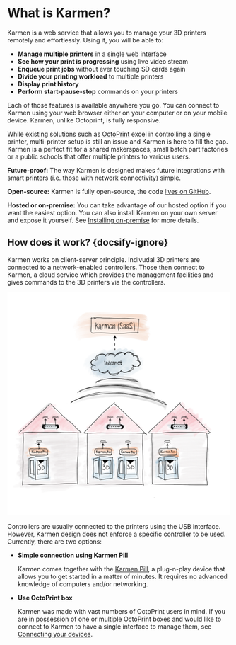 # What is Karmen?

Karmen is a web service that allows you to manage your 3D printers remotely
and effortlessly. Using it, you will be able to:

* **Manage multiple printers** in a single web interface
* **See how your print is progressing** using live video stream
* **Enqueue print jobs** without ever touching SD cards again
* **Divide your printing workload** to multiple printers
* **Display print history**
* **Perform start-pause-stop** commands on your printers

Each of those features is available anywhere you go. You can connect to Karmen
using your web browser either on your computer or on your mobile device. Karmen,
unlike Octoprint, is fully responsive.

While existing solutions such as [OctoPrint](https://octoprint.org>) excel in
controlling a single printer, multi-printer setup is still an issue and Karmen
is here to fill the gap. Karmen is a perfect fit for a shared makerspaces, small batch
part factories or a public schools that offer multiple printers to various
users.

**Future-proof:** The way Karmen is designed makes future integrations with smart printers
(i.e. those with network connectivity) simple.

**Open-source:** Karmen is fully open-source, the code [lives on GitHub](https://github.com/fragaria/karmen).

**Hosted or on-premise:** You can take advantage of our hosted option if you want the easiest option. You can also install Karmen
on your own server and expose it yourself. See [Installing on-premise](on-premise.md) for more details.

## How does it work? {docsify-ignore}

Karmen works on client-server principle. Indivudal 3D printers are connected to
a network-enabled controllers. Those then connect to Karmen, a cloud service
which provides the management facilities and gives commands to the 3D printers
via the controllers.

![Karmen](_media/karmen-schema.png ':size=600px')

Controllers are usually connected to the printers using the USB interface.
However, Karmen design does not enforce a specific controller to be used. Currently,
there are two options:

* **Simple connection using Karmen Pill**

    Karmen comes together with the [Karmen Pill](pill-getting-started.md), a
    plug-n-play device that allows you to get started in a matter of minutes. It
    requires no advanced knowledge of computers and/or networking.

* **Use OctoPrint box**

    Karmen was made with vast numbers of OctoPrint users in mind. If you are in
    possession of one or multiple OctoPrint boxes and would like to connect to Karmen to
    have a single interface to manage them, see [Connecting your
    devices](connecting-your-devices.md#connecting-octoprint-enabled-device).
